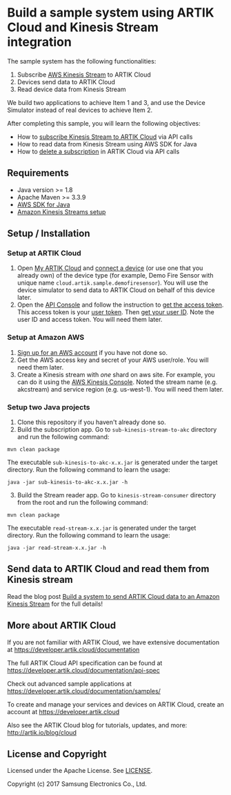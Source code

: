 # Build a sample system using ARTIK Cloud and Kinesis Stream integration 

The sample system has the following functionalities:
 1. Subscribe [AWS Kinesis Stream](http://docs.aws.amazon.com/streams/latest/dev/introduction.html) to ARTIK Cloud
 2. Devices send data to ARTIK Cloud
 3. Read device data from Kinesis Stream

We build two applications to achieve Item 1 and 3, and use the Device Simulator instead of real devices to achieve Item 2. 

After completing this sample, you will learn the following objectives:

- How to [subscribe Kinesis Stream to ARTIK Cloud](https://developer.artik.cloud/documentation/connect-the-data/push-to-amazon-kinesis.html) via API calls
- How to read data from Kinesis Stream using AWS SDK for Java
- How to [delete a subscription](https://developer.artik.cloud/documentation/api-reference/rest-api.html#delete-a-subscription) in ARTIK Cloud via API calls

## Requirements
- Java version >= 1.8
- Apache Maven >= 3.3.9
- [AWS SDK for Java](https://aws.amazon.com/developers/getting-started/java/)
- [Amazon Kinesis Streams setup](http://docs.aws.amazon.com/streams/latest/dev/before-you-begin.html)

## Setup / Installation

### Setup at ARTIK Cloud

 1. Open [My ARTIK Cloud](https://my.artik.cloud/) and [connect a device](/documentation/tools/web-tools.html#connecting-a-device) (or use one that you already own) of the device type (for example, Demo Fire Sensor with unique name `cloud.artik.sample.demofiresensor`). You will use the device simulator to send data to ARTIK Cloud on behalf of this device later. 
 2. Open the [API Console](https://developer.artik.cloud/documentation/tools/api-console.html) and follow the instruction to [get the access token](https://developer.artik.cloud/documentation/introduction/hello-world.html#step-2-get-an-access-token). This access token is your [user token](https://developer.artik.cloud/documentation/introduction/authentication.html#user-token). Then [get your user ID](https://developer.artik.cloud/documentation/tools/api-console.html#find-your-user-id). Note the user ID and access token. You will need them later.
 
### Setup at Amazon AWS

 1. [Sign up for an AWS account](http://docs.aws.amazon.com/streams/latest/dev/before-you-begin.html#setting-up-sign-up-for-aws) if you have not done so.
 2. Get the AWS access key and secret of your AWS user/role. You will need them later. 
 3. Create a Kinesis stream with *one* shard on aws site. For example, you can do it using the [AWS Kinesis Console](http://docs.aws.amazon.com/streams/latest/dev/managing-streams-console.html). Noted the stream name (e.g. akcstream) and service region (e.g. us-west-1). You will need them later.

### Setup two Java projects

 1. Clone this repository if you haven't already done so.
 2. Build the subscription app. Go to `sub-kinesis-stream-to-akc` directory and run the following command:
  ~~~shell
  mvn clean package
  ~~~
  The executable `sub-kinesis-to-akc-x.x.jar` is generated under the target directory. Run the following command to learn the usage:
  ~~~shell
  java -jar sub-kinesis-to-akc-x.x.jar -h
  ~~~

  3. Build the Stream reader app. Go to `kinesis-stream-consumer` directory from the root and run the following command:
  ~~~shell
  mvn clean package
  ~~~
  The executable `read-stream-x.x.jar` is generated under the target directory. Run the following command to learn the usage:
  ~~~shell
  java -jar read-stream-x.x.jar -h
  ~~~

## Send data to ARTIK Cloud and read them from Kinesis stream

Read the blog post [Build a system to send ARTIK Cloud data to an Amazon Kinesis Stream](https://www.artik.io/blog/2017/04/how-to-send-artik-cloud-data-to-an-amazon-kinesis-stream/#section-demo) for the full details!

## More about ARTIK Cloud

If you are not familiar with ARTIK Cloud, we have extensive documentation at https://developer.artik.cloud/documentation

The full ARTIK Cloud API specification can be found at https://developer.artik.cloud/documentation/api-spec

Check out advanced sample applications at https://developer.artik.cloud/documentation/samples/

To create and manage your services and devices on ARTIK Cloud, create an account at https://developer.artik.cloud

Also see the ARTIK Cloud blog for tutorials, updates, and more: http://artik.io/blog/cloud

## License and Copyright

Licensed under the Apache License. See [LICENSE](LICENSE).

Copyright (c) 2017 Samsung Electronics Co., Ltd.
